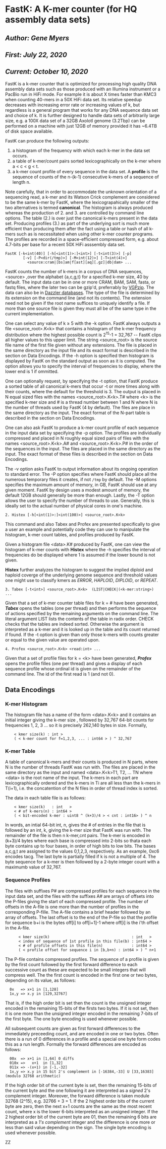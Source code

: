 # FastK: A K-mer counter (for HQ assembly data sets)
  
## _Author:  Gene Myers_
## _First:   July 22, 2020_
## _Current: October 10, 2020_

FastK is a k-mer counter that is optimized for processing high quality DNA assembly data
sets such as those produced with an Illumina instrument or a PacBio run in HiFi mode.
For example it is about X times faster than KMC3 when counting 40-mers in a 50X HiFi data
set.  Its relative speedup decreases with increasing error rate or increasing values of k,
but regardless is a general program that works for any DNA sequence data set and choice of k.
It is further designed to handle data sets of arbitrarily large size, e.g. a 100X data
set of a 32GB Axolotl genome (3.2Tbp) can be performed on a machine with just 12GB of memory
provided it has ~6.4TB of disk space available.

FastK can produce the following outputs:

1. a histogram of the frequency with which each k-mer in the data set occurs.
2. a table of k-mer/count pairs sorted lexicographically on the k-mer where a < c < g < t.
3. a k-mer count profile of every sequence in the data set.  A **profile** is the sequence of counts of the n-(k-1) consecutive k-mers of a sequence of length n. 

Note carefully, that in order to accommodate the unknown orientation of a sequencing read,
a k-mer and its Watson Crick complement are considered to be the same k-mer by FastK, where the
lexicograpahically smaller of the two alternatives is termed **canonical**.
The histogram is always produced whereas the production of 2. and 3. are controlled by command
line options.  The table (2.) is over just the canonical k-mers present in the data set.  Producing profiles (3.) as part of the underlying sort is much more efficient than producing them after the fact using a table or hash of all k-mers such as is necessitated when using other k-mer counter programs.  The profiles are recorded in a space-efficient compressed form, e.g.
about 4.7-bits per base for a recent 50X HiFi asssembly data set.

```
FastK [-k<int(40)] [-h[<int(1)>:]<int>] [-t<int(3)>] [-p]
        [-v] [-P<dir(/tmp)>] [-M<int(12)>] [-T<int(4)>]
          <source:cram|[bs]am|f[ast][aq][.gz]|db|dam> ...
```

FastK counts the number of k-mers in a corpus of DNA sequences, \<source> ,over the alphabet {a,c,g,t} for a specified k-mer size, 40 by default.  The input data can be in one or more CRAM, BAM, SAM,
fasta, or fastq files, where the later two can be gzip'd, preferrably
by [VGPzip](https://github.com/VGP/vgp-tools/tree/master/VGP). The data can also be in [Dazzler databases](https://github.com/thegenemyers/DAZZ_DB).  The type of the
file is determined by its extension on the command line (and not its
contents).  The extension need not be given if the root name suffices
to uniquely identify a file.  If more than one source file is given
they must all be of the same type in the current implementation.

One can select any value of k &ge; 5 with the -k option.
FastK always outputs a file \<source_root>.K\<k> that contains a histogram of the k-mer frequency
distribution where the highest possible count is 2<sup>15</sup>-1 = 32,767 -- FastK clips all higher values to this upper limit.  The string \<source\_root> is the source file name of the
first file given without any extensions.  The file is placed in the same directory as the input
file and its exact format is described in the section on Data Encodings.
If the -h option is specified then histogram is displayed by FastK on the standard output as 
soon as it is computed.
The option allows you to specify the interval of frequencies to display, where the lower end
is 1 if ommitted.

One can optionally request, by specifying the -t option, that FastK produce a sorted table of
all canonical k-mers that occur -t or more times along with their counts, where the default
for the threshold is 3.
The output is placed in N equal sized files with the names \<source\_root>.K\<k>.T# where \<k> is the
specified k-mer size and # is a thread
number between 1 and N where N is the number of threads used by FastK (4 by default).
The files are place in the same directory as the input.
The exact format of the N-part table is described in the section on Data Encodings.

One can also ask FastK to produce a k-mer count profile of each sequence in the input data set
by specifying the -p option.  The profiles are individually compressed and placed in N roughly
equal sized pairs of files with the names
\<source\_root>.K\<k>.A# and \<source\_root>.K\<k>.P# in the order of the sequences in the input.  The files are placed in the same directory as the input.  The exact format of these
files is described in the section on Data Encodings.

The -v option asks FastK to output information about its ongoing operation to standard error.
The -P option specifies where FastK should place all the numerous temporary files it creates, if not `/tmp` by default.
The -M options specifies the maximum amount of memory, in GB, FastK should use at any given
moment.
FastK by design uses a modest amount of memory, the default 12GB should generally
be more than enough.
Lastly, the -T option allows the user to specify the number of threads to use.
Generally, this is ideally set to the actual number of physical cores in one's machine.

```
2. Histex [-h[<int(1)>:]<int(100)>] <source_root>.K<k>
```

This command and also Tabex and Profex are presented specifically to
give a user an example and potentially code they can use to manipulate
the histogram, k-mer count tables, and profiles produced by FastK.

Given a histogram file \<data>.K# produced by FastK,
one can view the histogram of k-mer counts with **Histex** where the -h specifies the 
interval of frequencies do be displayed where 1 is assumed if the lower bound is not given.

**Histex** further analyzes the histogram to suggest the implied diploid and haploid
coverge of the underlying genome sequence and threshold values one might use to classify kmers as *ERROR*, *HAPLOID*, *DIPLOID*, or *REPEAT*.

```
3. Tabex [-t<int>] <source_root>.K<k>  (LIST|CHECK|(<k-mer:string>) ...
```

Given that a set of k-mer counter table files for k = # have been generated, ***Tabex*** opens the tables (one per thread) and then performs the sequence of actions specified by the
remaining arguments on the command line.  The literal argument LIST lists the contents
of the table in radix order.  CHECK checks that the tables are indeed sorted.  Otherwise the
argument is interpreted as a k-mer and it is looked up in the table and its count returned
if found.  If the -t option is given than only those k-mers with counts greater or equal to the given value are operated upon.

```
4. Profex <source_root>.K<k> <read:int> ...
```
Given that a set of profile files for k = \<k> have been generated, ***Profex*** opens the profile filles (one per thread) and gives a
display of each sequence profile whose ordinal id is given on
the remainder of the command line.  The id of the first read is 1 (and not 0).

## Data Encodings

### K-mer Histogram

The histogram file has a name of the form \<data>.K\<k> and it contains an initial integer
giving the k-mer size <k>, followed by 32,767 64-bit counts for frequencies 1, 2, 3 ... so it
is precisely 262,140 bytes in size.
Formally,

```
    < kmer size(k) : int >
    ( < k-mer count for f=1,2,3, ... : int64 > ) ^ 32,767
```

### K-mer Table

A table of canonical k-mers and their counts is produced in N parts, where N is the number of threads FastK was run with.  The files are placed in the same directory as the input and named
\<data>.K\<k>T1, T2, ... TN where \<data> is the root name of the input.  The k-mers in each part are lexicographically ordered and the k-mers in Ti are all less than the k-mers in T(i+1), i.e. the concatention of the N files in order of thread index is sorted.  

The data in each table file is as follows:

```
    < kmer size(k)   : int   >
    < # of k-mers(n) : int64 >
    ( < bit-encoded k-mer : uint8 ^ (k+3)/4 > < cnt : int16> ) ^ n
```
    
In words, an intial 64-bit int, n, gives the # of entries in the file that is followed by an int, k, giving the k-mer size that FastK was run with.  The remainder of the file is then n
k-mer,cnt pairs.  The k-mer is encoded in (k+3)/4 bytes where each base is compressed into 2-bits so thata each byte contains up to four bases, in order of high bits to low bits.  The
bases a,c,g,t are assigned to the values 0,1,2,3, respectively.  As an example, 0xc6 encodes
tacg.  The last byte is partially filled if k is not a multiple of 4.  The byte sequence for a
k-mer is then followed by a 2-byte integer count with a maximumb value of 32,767.

### Sequence Profiles

The files with suffixes P# are compressed profiles for each sequence in the input data set,
and the files with the suffixes A# are arrays of offsets into the P-files giving the start of
each compressed profile.  The number of offsets in the A-file is one more than the number of
profiles in the corresponding P-fille.  The A-file contains a brief header followed by an
array of offsets.  The last offset is to the end of the P-file so that the profile for
sequence b+i is the bytes off[i] to off[i+1]-1 where off[i] is the i'th offset in the A-file.

```
      < kmer size(k)                                     : int   >
      < index of sequence of 1st profile in this file(b) : int64 >
      < # of profile offsets in this file(n)             : int64 >
      ( < profile offset for sequence i in [b,b+n) : int64 > ) ^ n+1
```

The P-file contains compressed profiles.  The sequence of a profile is given by the first count followed by the first forward difference to each successive count as these are expected to be
small integers that will compress well.  The the first count is encoded in the first one or two bytes, depending on
its value, as follows:

```
  0x   => x+1 in [1,128]
  1x,y => x.y in [129,32767]
```
That is, if the high order bit is set then the count is the unsigned integer encoded in the
remaining 15-bits of the firsts two bytes.  If it is not set, then it is one more than the
unsigned integer encoded in the remaining 7-bits of the first byte.  The one byte encoding is
used whenever possible.

All subsequent counts are given as first forward differences to the immediately preceeding
count, and are encoded in one or two bytes.  Often there is a run of 0 differences in a
profile and a special one byte form codes this as a run length.  Formally the forward differences are encoded as follows:

```
  00x  => x+1 in [1,64] 0 diffs
  010x =>   x+1  in [1,32]
  011x => -(x+1) in [-1,-32]
  1x,y => x.y in 15 bit 2's complement in [-16384,-33] U [33,16383] (modulo 32768 arithmetic)
```

If the high order bit of the current byte is set, then the remaining 15-bits of the current
byte and the one following it are interpreted as a *signed* 2's complement integer.
Moreover, the forward difference is taken module 32768 (2^15), e.g. 32766 + 3 = 1.
If the 2 highest order bits of the current byte are zero, then the next x+1 counts are the
same as the most recent count, where x is the lower 6-bits interpreted as an unsigned integer.
If the 2 highest order bit of the current byte are 01, then the remaining 6 bits are interpreted
as a *1's complement* integer and the difference is one more or less than said value depending
on the sign.  The single byte encoding is used whenever possible. 

ZZ